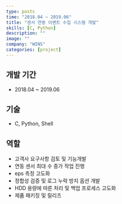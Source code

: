 ```yaml
---
type: posts
time: "2018.04 ~ 2019.06"
title: "센서 연동 이벤트 수집 시스템 개발"
skills: [C, Python]
description: ""
image: ""
company: "WINS"
categories: [project]
---
```


## 개발 기간

* 2018.04 ~ 2019.06

## 기술

*  C, Python, Shell 

## 역할

* 고객사 요구사항 검토 및 기능개발
* 연동 센서 최대 수 증가 작업 진행
* eps 측정 고도화
* 정합성 검증 및 로그 누락 방지 옵션 개발
* HDD 용량에 따른 처리 및 백업 프로세스 고도화
* 제품 패키징 및 릴리즈 
